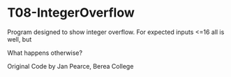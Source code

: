 # T08-IntegerOverflow

Program designed to show integer overflow.
For expected inputs <=16 all is well, but

What happens otherwise?

Original Code by Jan Pearce, Berea College

